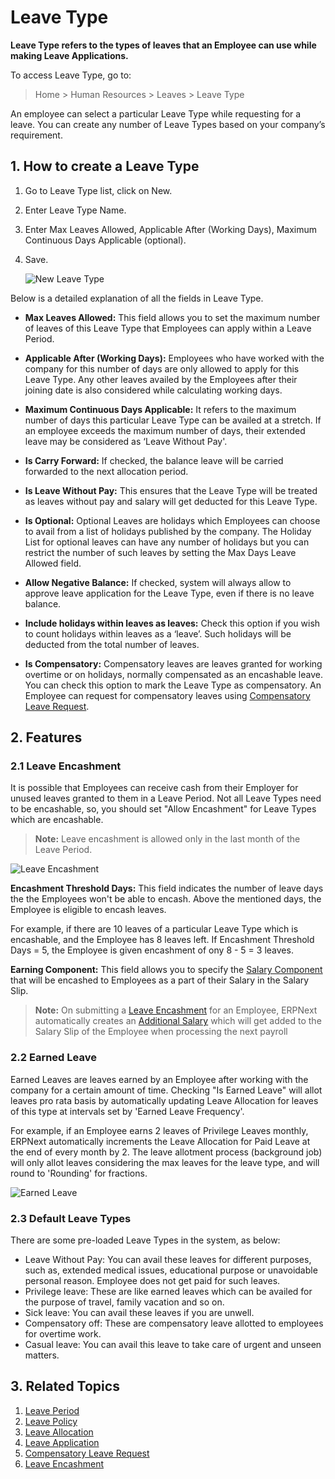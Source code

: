 # Leave Type

**Leave Type refers to the types of leaves that an Employee can use while making Leave Applications.** 

To access Leave Type, go to:

> Home > Human Resources > Leaves > Leave Type 

An employee can select a particular Leave Type while requesting for a leave. You can create any number of Leave Types based on your company’s requirement.

## 1. How to create a Leave Type

1. Go to Leave Type list, click on New.
1. Enter Leave Type Name.
1. Enter Max Leaves Allowed, Applicable After (Working Days), Maximum Continuous Days Applicable (optional).
1. Save.

	<img class="screenshot" alt="New Leave Type"
	src="{{docs_base_url}}/assets/img/human-resources/new-leave-type.png">

Below is a detailed explanation of all the fields in Leave Type.

* **Max Leaves Allowed:** This field allows you to set the maximum number of leaves of this Leave Type that Employees can apply within a Leave Period.

* **Applicable After (Working Days):** Employees who have worked with the company for this number of days are only allowed to apply for this Leave Type. Any other leaves availed by the Employees after their joining date is also considered while calculating working days.

* **Maximum Continuous Days Applicable:** It refers to the maximum number of days this particular Leave Type can be availed at a stretch. If an employee exceeds the maximum number of days, their extended leave may be considered as ‘Leave Without Pay'.

* **Is Carry Forward:** If checked, the balance leave will be carried forwarded to the next allocation period.

* **Is Leave Without Pay:** This ensures that the Leave Type will be treated as leaves without pay and salary will get deducted for this Leave Type.

* **Is Optional:** Optional Leaves are holidays which Employees can choose to avail from a list of holidays published by the company. The Holiday List for optional leaves can have any number of holidays but you can restrict the number of such leaves by setting the Max Days Leave Allowed field.

* **Allow Negative Balance:** If checked, system will always allow to approve leave application for the Leave Type, even if there is no leave balance.

* **Include holidays within leaves as leaves:** Check this option if you wish to count holidays within leaves as a ‘leave’. Such holidays will be deducted from the total number of leaves.

* **Is Compensatory:** Compensatory leaves are leaves granted for working overtime or on holidays, normally compensated as an encashable leave. You can check this option to mark the Leave Type as compensatory. An Employee can request for compensatory leaves using [Compensatory Leave Request](/docs/user/manual/en/human-resources/compensatory-leave-request).



## 2. Features

### 2.1 Leave Encashment

It is possible that Employees can receive cash from their Employer for unused leaves granted to them in a Leave Period. Not all Leave Types need to be encashable, so, you should set "Allow Encashment" for Leave Types which are encashable. 


> **Note:** Leave encashment is allowed only in the last month of the Leave Period.

<img class="screenshot" alt="Leave Encashment"
		src="{{docs_base_url}}/assets/img/human-resources/leave-encashment.png">

**Encashment Threshold Days:**  This field indicates the number of leave days the the Employees won't be able to encash. Above the mentioned days, the Employee is eligible to encash leaves. 

For example, if there are 10 leaves of a particular Leave Type which is encashable, and the Employee has 8 leaves left. If Encashment Threshold Days = 5, the Employee is given encashment of ony 8 - 5 = 3 leaves.

**Earning Component:** This field allows you to specify the [Salary Component](/docs/user/manual/en/human-resources/salary-component) that will be encashed to Employees as a part of their Salary in the Salary Slip.

> **Note:** On submitting a [Leave Encashment](/docs/user/manual/en/human-resources/leave-encashment) for an Employee, ERPNext automatically creates an [Additional Salary](/docs/user/manual/en/human-resources/additional-salary) which will get added to the Salary Slip of the Employee when processing the next payroll

### 2.2 Earned Leave

Earned Leaves are leaves earned by an Employee after working with the company for a certain amount of time. Checking "Is Earned Leave" will allot leaves pro rata basis by automatically updating Leave Allocation for leaves of this type at intervals set by 'Earned Leave Frequency'. 


For example, if an Employee earns 2 leaves of Privilege Leaves monthly, ERPNext automatically increments the Leave Allocation for Paid Leave at the end of every month by 2. The leave allotment process (background job) will only allot leaves considering the max leaves for the leave type, and will round to 'Rounding' for fractions.

<img class="screenshot" alt="Earned Leave"
		src="{{docs_base_url}}/assets/img/human-resources/earned-leave.png">

### 2.3 Default Leave Types

There are some pre-loaded Leave Types in the system, as below:

- Leave Without Pay: You can avail these leaves for different purposes, such as, extended medical issues, educational purpose or unavoidable personal reason. Employee does not get paid for such leaves.
- Privilege leave: These are like earned leaves which can be availed for the purpose of travel, family vacation and so on.
- Sick leave: You can avail these leaves if you are unwell.
- Compensatory off: These are compensatory leave allotted to employees for overtime work.
- Casual leave: You can avail this leave to take care of urgent and unseen matters.

## 3. Related Topics

1. [Leave Period](/docs/user/manual/en/human-resources/leave-period)
1. [Leave Policy](/docs/user/manual/en/human-resources/leave-policy)
1. [Leave Allocation](/docs/user/manual/en/human-resources/leave-allocation)
1. [Leave Application](/docs/user/manual/en/human-resources/leave-application)
1. [Compensatory Leave Request](/docs/user/manual/en/human-resources/compensatory-leave-request)
1. [Leave Encashment](/docs/user/manual/en/human-resources/leave-encashment)

